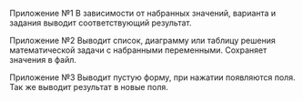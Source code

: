 Приложение №1
В зависимости от набранных значений, 
варианта и задания выводит соответствующий результат.

Приложение №2
Выводит список, диаграмму или таблицу решения математической задачи 
с набранными переменными. Сохраняет значения в файл.

Приложение №3
Выводит пустую форму, при нажатии появляются поля. Так же выводит результат в 
новые поля.
